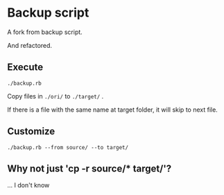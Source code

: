 # Backup script

A fork from backup script.

And refactored.

## Execute

    ./backup.rb

Copy files in `./ori/` to `./target/` .

If there is a file with the same name at target folder, it will skip to next file.

## Customize

    ./backup.rb --from source/ --to target/

## Why not just 'cp -r source/* target/'?

... I don't know

